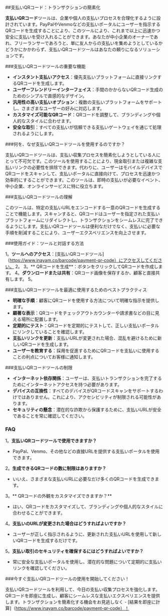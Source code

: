 ##支払いQRコード：トランザクションの簡素化

**支払いQRコード**ツールは、企業や個人の支払いプロセスを合理化するように設計されています。PayPalやVenmoなどの支払いポータルにユーザーを指示するQRコードを生成することにより、このツールにより、これまで以上に迅速かつ安全に支払いを受け入れることができます。あなたが中小企業のオーナーであれ、フリーランサーであろうと、単に友人からの支払いを集めようとしているかどうかにかかわらず、支払いQRコードツールはあなたの頼りになるソリューションです。

###支払いQRコードツールの重要な機能

-  **インスタント支払いアクセス**：優先支払いプラットフォームに直接リンクするQRコードを生成します。
-  **ユーザーフレンドリーインターフェイス**：手間のかからないQRコード生成のためのシンプルで直感的なデザイン。
-  **汎用性の高い支払いオプション**：複数の支払いプラットフォームをサポートし、さまざまなユーザーの好みに対応します。
-  **カスタマイズ可能なQRコード**：QRコードを調整して、ブランディングや個人的なスタイルに合わせます。
-  **安全な取引**：すべての支払いが信頼できる支払いゲートウェイを通じて処理されるようにします。

###何を、なぜ支払いQRコードツールを使用するのですか？

支払いQRコードツールは、支払い収集プロセスを簡素化しようとしている人にとって不可欠です。このツールを使用することにより、現金取引または複雑な支払いリンクの必要性を排除できます。代わりに、ユーザーはモバイルデバイスでQRコードをスキャンして、支払いポータルに直接向けて、プロセスを迅速かつ効率的にすることができます。このツールは、即時の支払いが必要なイベント、中小企業、オンラインサービスに特に役立ちます。

###支払いQRコードツールの理解

このツールは、特定の支払いURLをエンコードする一意のQRコードを生成することで機能します。スキャンすると、QRコードはユーザーを指定された支払いプラットフォームにリダイレクトし、トランザクションをシームレスに完了できるようにします。支払いQRコードツールは便利なだけでなく、支払いに必要な手順を削減することにより、ユーザーエクスペリエンスを向上させます。

###使用ガイド：ツールと対話する方法

1。**ツールへのアクセス**：[支払いQRコードツール]（https://www.inayam.co/barcode/payment-qr-code）にアクセスしてください。
2。
3。** QRコードを生成**：ボタンをクリックしてQRコードを作成します。
4。**ダウンロードまたは共有**：QRコード画像を保存するか、顧客と直接共有します。
5。

###支払いQRコードツールを最適に使用するためのベストプラクティス

-  **明確な手順**：顧客にQRコードを使用する方法について明確な指示を提供します。
-  **顕著な表示**：QRコードをチェックアウトカウンターや請求書などの目に見える場所に配置します。
-  **定期的にテスト**：QRコードを定期的にテストして、正しい支払いポータルにリンクしていることを確認します。
-  **支払いリンクを更新**：支払いURLが変更された場合、混乱を避けるために新しいQRコードを生成します。
-  **ユーザーを教育する**：採用を促進するためにQRコードを支払いに使用することの利点についてお客様に通知します。

###支払いQRコードツールの制限

-  **インターネット依存関係**：ユーザーは、支払いトランザクションを完了するためにインターネットアクセスを持つ必要があります。
-  **デバイスの互換性**：すべてのデバイスがQRコードスキャンをサポートするわけではありません。これにより、アクセシビリティが制限される可能性があります。
-  **セキュリティの懸念**：潜在的な詐欺から保護するために、支払いURLが安全であることを常に確認してください。

### FAQ

1。**支払いQRコードツールで使用できますか？**
-  PayPal、Venmo、その他などの直接URLを提供する支払いポータルを使用できます。

2。**生成できるQRコードの数に制限はありますか？**
- いいえ、さまざまな支払いURLに必要なだけ多くのQRコードを生成できます。

3。** QRコードの外観をカスタマイズできますか？**
- はい、QRコードをカスタマイズして、ブランディングや個人的なスタイルに合わせることができます。

4。**支払いのURLが変更された場合はどうすればよいですか？**
- ユーザーが正しく指示されるように、更新された支払いURLを使用して新しいQRコードを生成するだけです。

5。**支払い取引のセキュリティを確保するにはどうすればよいですか？**
- 常に安全な支払いポータルを使用し、潜在的な問題について定期的に支払いリンクを確認してください。

###今すぐ支払いQRコードツールの使用を開始してください！

支払いQRコードツールを利用して、今日の支払い収集プロセスを強化します。QRコードを即座に生成し、顧客にシームレスな支払いエクスペリエンスを提供します。トランザクションを簡素化する機会をお見逃しなく -  [結果を即座に計算]（https://www.inayam.co/barcode/payment-qr-code）！